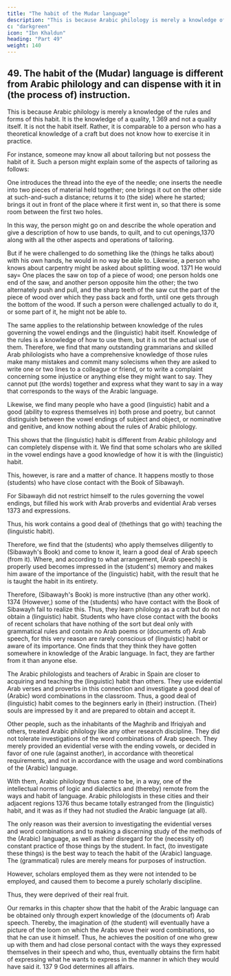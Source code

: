```yaml
---
title: "The habit of the Mudar language"
description: "This is because Arabic philology is merely a knowledge of the rules and forms of this habit"
c: "darkgreen"
icon: "Ibn Khaldun"
heading: "Part 49"
weight: 140
---
```




## 49. The habit of the (Mudar) language is different from Arabic philology and can dispense with it in (the process of) instruction.

This is because Arabic philology is merely a knowledge of the rules and forms of this habit. It is the knowledge of a quality, 1 369 and not a quality itself. It is not the habit itself. Rather, it is comparable to a person who has a theoretical knowledge of a craft but does not know how to exercise it in practice.

For instance, someone may know all about tailoring but not possess the habit of it.
Such a person might explain some of the aspects of tailoring as follows: 

One
introduces the thread into the eye of the needle; one inserts the needle into two
pieces of material held together; one brings it out on the other side at such-and-such
a distance; returns it to (the side) where he started; brings it out in front of the place
where it first went in, so that there is some room between the first two holes. 

In this way, the person might go on and describe the whole operation and give a description of how to use bands, to quilt, and to cut openings,1370 along with all the
other aspects and operations of tailoring. 

But if he were challenged to do something
like the (things he talks about) with his own hands, he would in no way be able to.
Likewise, a person who knows about carpentry might be asked about
splitting wood. 1371 He would say= One places the saw on top of a piece of wood;
one person holds one end of the saw, and another person opposite him the other; the
two alternately push and pull, and the sharp teeth of the saw cut the part of the piece
of wood over which they pass back and forth, until one gets through the bottom of
the wood. If such a person were challenged actually to do it, or some part of it, he
might not be able to.

The same applies to the relationship between knowledge of the rules
governing the vowel endings and the (linguistic) habit itself. Knowledge of the rules
is a knowledge of how to use them, but it is not the actual use of them. Therefore,
we find that many outstanding grammarians and skilled Arab philologists who have
a comprehensive knowledge of those rules make many mistakes and commit many
solecisms when they are asked to write one or two lines to a colleague or friend, or
to write a complaint concerning some injustice or anything else they might want to
say. They cannot put (the words) together and express what they want to say in a
way that corresponds to the ways of the Arabic language.

Likewise, we find many people who have a good (linguistic) habit and a good (ability to express themselves in) both prose and poetry, but cannot distinguish between the vowel endings of subject and object, or nominative and genitive, and
know nothing about the rules of Arabic philology. 

This shows that the (linguistic) habit is different from Arabic philology and can completely dispense with it.
We find that some scholars who are skilled in the vowel endings have a good
knowledge of how it is with the (linguistic) habit.

This, however, is rare and a matter of chance. It happens mostly to those (students) who have close contact with
the Book of Sibawayh. <!-- 1372  -->

For Sibawayh did not restrict himself to the rules governing the vowel endings, but filled his work with Arab proverbs and evidential Arab verses 1373 and expressions. 

Thus, his work contains a good deal of (thethings that go with) teaching the (linguistic habit). 

Therefore, we find that the (students) who apply themselves diligently to (Sibawayh's Book) and come to know it, learn a good deal of Arab speech (from it). Where, and according to what arrangement, (Arab speech) is properly used becomes impressed in the (student's) memory and makes him aware of the importance of the (linguistic) habit, with the result that he is taught the habit in its entirety. 

Therefore, (Sibawayh's Book) is more instructive (than any other work). 1374 (However,) some of the (students) who have contact with the Book of Sibawayh fail to realize this. Thus, they learn philology as a craft but do not obtain a (linguistic) habit. Students who have close contact with the books of recent scholars that have nothing of the sort but deal only with grammatical rules and contain no Arab poems or (documents of) Arab speech, for this very reason are rarely conscious of (linguistic) habit or aware of its importance. One finds that they think they have gotten somewhere in knowledge of the Arabic language. In fact, they are farther from it than anyone else.

The Arabic philologists and teachers of Arabic in Spain are closer to acquiring and teaching the (linguistic) habit than others. They use evidential Arab
verses and proverbs in this connection and investigate a good deal of (Arabic) word
combinations in the classroom. Thus, a good deal of (linguistic) habit comes to the
beginners early in (their) instruction. (Their) souls are impressed by it and are
prepared to obtain and accept it.

Other people, such as the inhabitants of the Maghrib and Ifriqiyah and others, treated Arabic philology like any other research discipline. They did not tolerate investigations of the word combinations of Arab speech. They merely
provided an evidential verse with the ending vowels, or decided in favor of one rule
(against another), in accordance with theoretical requirements, and not in accordance
with the usage and word combinations of the (Arabic) language. 

With them, <!-- 1375  -->Arabic philology thus came to be, in a way, one of the intellectual norms of logic
and dialectics and (thereby) remote from the ways and habit of language.
Arabic philologists in these cities and their adjacent regions 1376 thus
became totally estranged from the (linguistic) habit, and it was as if they had not
studied the Arabic language (at all).<!--  1377 --> 

The only reason was their aversion to investigating the evidential verses and word combinations and to making a
discerning study of the methods of the (Arabic) language, as well as their disregard
for the (necessity of) constant practice of those things by the student. In fact, (to
investigate these things) is the best way to teach the habit of the (Arabic) language.
The (grammatical) rules are merely means for purposes of instruction. 

However, scholars employed them as they were not intended to be employed, and caused
them to become a purely scholarly discipline. <!-- 1378 -->

Thus, they were deprived of their real fruit.

Our remarks in this chapter show that the habit of the Arabic language can
be obtained only through expert knowledge of the (documents of) Arab speech.
Thereby, the imagination of (the student) will eventually have a picture of the loom
on which the Arabs wove their word combinations, so that he can use it himself.
Thus, he achieves the position of one who grew up with them and had close
personal contact with the ways they expressed themselves in their speech and who,
thus, eventually obtains the firm habit of expressing what he wants to express in the
manner in which they would have said it. 137 9
God determines all affairs.


